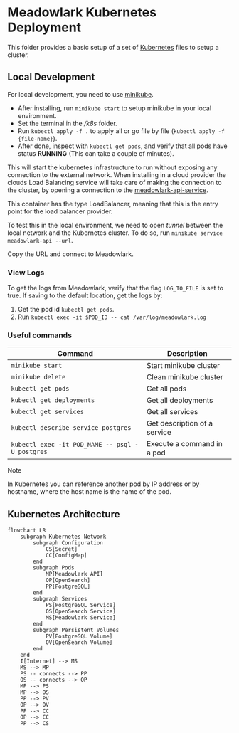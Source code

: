 # Meadowlark Kubernetes Deployment

This folder provides a basic setup of a set of
[Kubernetes](https://kubernetes.io/) files to setup a cluster.

## Local Development

For local development, you need to use
[minikube](https://minikube.sigs.k8s.io/docs/start/).

* After installing, run `minikube start` to setup minikube in your local
  environment.
* Set the terminal in the */k8s* folder.
* Run `kubectl apply -f .` to apply all or go file by file (`kubectl apply -f
  {file-name}`).
* After done, inspect with `kubectl get pods`, and verify that all pods have
  status **RUNNING** (This can take a couple of minutes).

This will start the kubernetes infrastructure to run without exposing any
connection to the external network. When installing in a cloud provider the
clouds Load Balancing service will take care of making the connection to the
cluster, by opening a connection to the
[meadowlark-api-service](meadowlark-api-service.yaml).

This container has the type LoadBalancer, meaning that this is the entry point
for the load balancer provider.

To test this in the local environment, we need to open *tunnel* between the
local network and the Kubernetes cluster. To do so, run `minikube service
meadowlark-api --url`.

Copy the URL and connect to Meadowlark.

### View Logs

To get the logs from Meadowlark, verify that the flag `LOG_TO_FILE` is set to
true. If saving to the default location, get the logs by:

1. Get the pod id `kubectl get pods`.
2. Run `kubectl exec -it $POD_ID -- cat /var/log/meadowlark.log`

### Useful commands

| Command                                         | Description                  |
| ----------------------------------------------- | ---------------------------- |
| `minikube start`                                | Start minikube cluster       |
| `minikube delete`                               | Clean minikube cluster       |
| `kubectl get pods`                              | Get all pods                 |
| `kubectl get deployments`                       | Get all deployments          |
| `kubectl get services`                          | Get all services             |
| `kubectl describe service postgres`             | Get description of a service |
| `kubectl exec -it POD_NAME -- psql -U postgres` | Execute a command in a pod   |

> [!NOTE]
> In Kubernetes you can reference another pod by IP address or by hostname,
> where the host name is the name of the pod.

## Kubernetes Architecture

```mermaid
flowchart LR
    subgraph Kubernetes Network
        subgraph Configuration
            CS[Secret]
            CC[ConfigMap]
        end
        subgraph Pods
            MP[Meadowlark API]
            OP[OpenSearch]
            PP[PostgreSQL]
        end
        subgraph Services
            PS[PostgreSQL Service]
            OS[OpenSearch Service]
            MS[Meadowlark Service]
        end
        subgraph Persistent Volumes
            PV[PostgreSQL Volume]
            OV[OpenSearch Volume]
        end
    end
    I[Internet] --> MS
    MS --> MP
    PS -- connects --> PP
    OS -- connects --> OP
    MP --> PS
    MP --> OS
    PP --> PV
    OP --> OV
    PP --> CC
    OP --> CC
    PP --> CS
```
